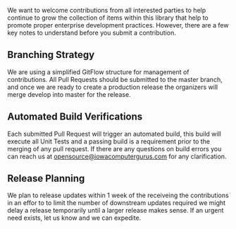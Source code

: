 We want to welcome contributions from all interested parties to help continue to grow the collection of items within this library that help to promote proper enterprise development practices.  However, there are a few key notes to understand before you submit a contribution.

## Branching Strategy

We are using a simplified GitFlow structure for management of contributions.  All Pull Requests should be submitted to the master branch, and once we are ready to create a production release the organizers will merge develop into master for the release.

## Automated Build Verifications

Each submitted Pull Request will trigger an automated build, this build will execute all Unit Tests and a passing build is a requirement prior to the merging of any pull request.  If there are any questions on build errors you can reach us at opensource@iowacomputergurus.com for any clarification.

## Release Planning

We plan to release updates within 1 week of the receiveing the contributions in an effor to to limit the number of downstream updates required we might delay a release temporarily until a larger release makes sense.  If an urgent need exists, let us know and we can expedite.
